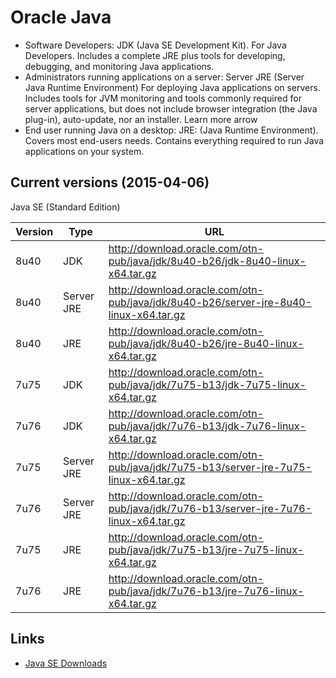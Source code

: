 # Oracle Java

- Software Developers: JDK (Java SE Development Kit). For Java Developers. Includes a complete JRE plus tools for developing, debugging, and monitoring Java applications.
- Administrators running applications on a server:  Server JRE (Server Java Runtime Environment) For deploying Java applications on servers. Includes tools for JVM monitoring and tools commonly required for server applications, but does not include browser integration (the Java plug-in), auto-update, nor an installer. Learn more arrow
- End user running Java on a desktop: JRE: (Java Runtime Environment). Covers most end-users needs. Contains everything required to run Java applications on your system.

## Current versions (2015-04-06)

Java SE (Standard Edition)

Version | Type        | URL 
------- | ----------- | ------------------------------------------------------------------------------------------
8u40    | JDK         | http://download.oracle.com/otn-pub/java/jdk/8u40-b26/jdk-8u40-linux-x64.tar.gz
8u40    | Server JRE  | http://download.oracle.com/otn-pub/java/jdk/8u40-b26/server-jre-8u40-linux-x64.tar.gz
8u40    | JRE         | http://download.oracle.com/otn-pub/java/jdk/8u40-b26/jre-8u40-linux-x64.tar.gz
7u75    | JDK         | http://download.oracle.com/otn-pub/java/jdk/7u75-b13/jdk-7u75-linux-x64.tar.gz
7u76    | JDK         | http://download.oracle.com/otn-pub/java/jdk/7u76-b13/jdk-7u76-linux-x64.tar.gz
7u75    | Server JRE  | http://download.oracle.com/otn-pub/java/jdk/7u75-b13/server-jre-7u75-linux-x64.tar.gz
7u76    | Server JRE  | http://download.oracle.com/otn-pub/java/jdk/7u76-b13/server-jre-7u76-linux-x64.tar.gz
7u75    | JRE         | http://download.oracle.com/otn-pub/java/jdk/7u75-b13/jre-7u75-linux-x64.tar.gz
7u76    | JRE         | http://download.oracle.com/otn-pub/java/jdk/7u76-b13/jre-7u76-linux-x64.tar.gz


## Links

- [Java SE Downloads](http://www.oracle.com/technetwork/java/javase/downloads/index.html)
